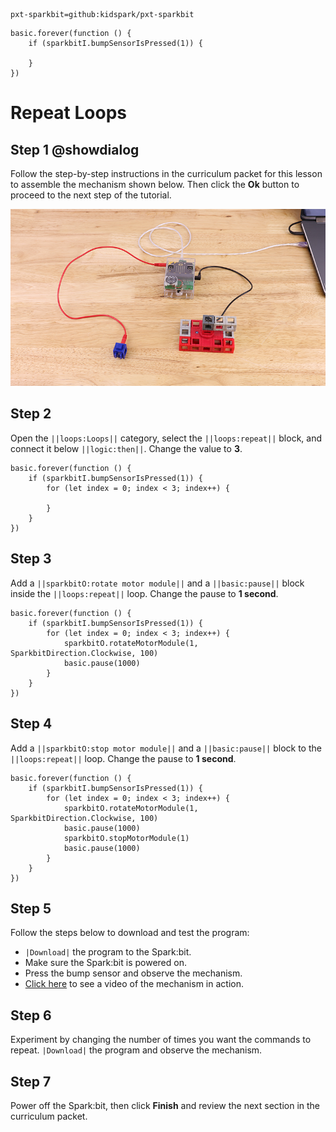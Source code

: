 ```package
pxt-sparkbit=github:kidspark/pxt-sparkbit
```

```template
basic.forever(function () {
    if (sparkbitI.bumpSensorIsPressed(1)) {
    	
    }
})
```

# Repeat Loops

## Step 1 @showdialog

Follow the step-by-step instructions in the curriculum packet for this lesson to assemble the mechanism shown below. Then click the **Ok** button to proceed to the next step of the tutorial.

![repear-loops](https://raw.githubusercontent.com/KidSpark/tutorials/master/assets/3-1-repeat-loops.png)

## Step 2

Open the ``||loops:Loops||`` category, select the ``||loops:repeat||`` block, and connect it below ``||logic:then||``. Change the value to **3**.

```blocks
basic.forever(function () {
    if (sparkbitI.bumpSensorIsPressed(1)) {
        for (let index = 0; index < 3; index++) {
        	
        }
    }
})
```

## Step 3

Add a ``||sparkbitO:rotate motor module||`` and a ``||basic:pause||`` block inside the ``||loops:repeat||`` loop. Change the pause to **1 second**.

```blocks
basic.forever(function () {
    if (sparkbitI.bumpSensorIsPressed(1)) {
        for (let index = 0; index < 3; index++) {
            sparkbitO.rotateMotorModule(1, SparkbitDirection.Clockwise, 100)
            basic.pause(1000)
        }
    }
})
```

## Step 4

Add a ``||sparkbitO:stop motor module||`` and a ``||basic:pause||`` block to the ``||loops:repeat||`` loop. Change the pause to **1 second**.

```blocks
basic.forever(function () {
    if (sparkbitI.bumpSensorIsPressed(1)) {
        for (let index = 0; index < 3; index++) {
            sparkbitO.rotateMotorModule(1, SparkbitDirection.Clockwise, 100)
            basic.pause(1000)
            sparkbitO.stopMotorModule(1)
            basic.pause(1000)
        }
    }
})
```

## Step 5

Follow the steps below to download and test the program:
* ``|Download|`` the program to the Spark:bit.
* Make sure the Spark:bit is powered on.
* Press the bump sensor and observe the mechanism.
* [Click here](https://youtu.be/d6GwBTKQqAs) to see a video of the mechanism in action.

## Step 6

Experiment by changing the number of times you want the commands to repeat. ``|Download|`` the program and observe the mechanism.

## Step 7

Power off the Spark:bit, then click **Finish** and review the next section in the curriculum packet.